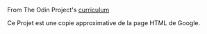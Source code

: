 From The Odin Project's [curriculum](http://www.theodinproject.com/courses/web-development-101/lessons/html-css)

Ce Projet est une copie approximative de la page HTML de Google.

